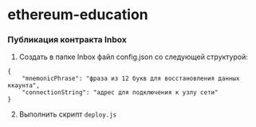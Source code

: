 # ethereum-education

### Публикация контракта Inbox

1. Создать в папке Inbox файл config.json со следующей структурой:
```
{
    "mnemonicPhrase": "фраза из 12 букв для восстановления данных ккаунта",
    "connectionString": "адрес для подключения к узлу сети"
}
```

2. Выполнить скрипт `deploy.js`
